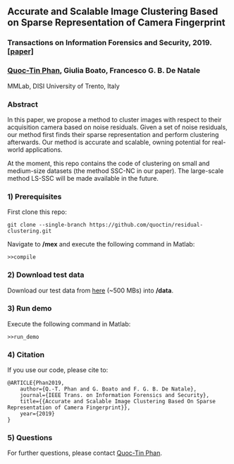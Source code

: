 ## Accurate and Scalable Image Clustering Based on Sparse Representation of Camera Fingerprint

### Transactions on Information Forensics and Security, 2019. [[paper]](https://arxiv.org/abs/1810.07945)

### [Quoc-Tin Phan](https://quoctin.github.io), Giulia Boato, Francesco G. B. De Natale

MMLab, DISI
University of Trento, Italy


### Abstract
In this paper, we propose a method to cluster images with respect to their acquisition camera based on noise residuals. Given a set of noise residuals, our method first finds their sparse representation and perform clustering afterwards. Our method is accurate and scalable, owning potential for real-world applications.

At the moment, this repo contains the code of clustering on small and medium-size datasets (the method SSC-NC in our paper). The large-scale method LS-SSC will be made available in the future.

### 1) Prerequisites
First clone this repo:

```git clone --single-branch https://github.com/quoctin/residual-clustering.git```

Navigate to **/mex** and execute the following command in Matlab: 

```>>compile```

### 2) Download test data
Download our test data from [here](https://drive.google.com/file/d/1kEf8Yg-thCk5vVlES4EevCX5_fWEmAQg/view?usp=sharing) (~500 MBs) into **/data**.

### 3) Run demo
Execute the following command in Matlab:

```>>run_demo```

### 4) Citation
If you use our code, please cite to:

```
@ARTICLE{Phan2019, 
	author={Q.-T. Phan and G. Boato and F. G. B. De Natale}, 
	journal={IEEE Trans. on Information Forensics and Security}, 
	title={{Accurate and Scalable Image Clustering Based On Sparse Representation of Camera Fingerprint}}, 
	year={2019}
}
```

### 5) Questions
For further questions, please contact [Quoc-Tin Phan](https://quoctin.github.io).

